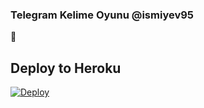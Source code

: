 ### Telegram Kelime Oyunu @ismiyev95
📝
## Deploy to Heroku

[![Deploy](https://www.herokucdn.com/deploy/button.svg)](https://heroku.com/deploy?template=https://github.com/Zamannismiyev/ASOK-lim-)  
